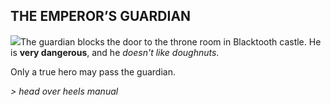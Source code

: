 ## THE EMPEROR’S GUARDIAN

![](texture-ball)The guardian blocks the door to the throne room in Blacktooth castle. He is **very
dangerous**, and he *doesn't like doughnuts*.

Only a true hero may pass the guardian.

*> head over heels manual*
